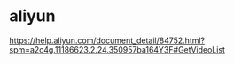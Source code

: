 # aliyun


https://help.aliyun.com/document_detail/84752.html?spm=a2c4g.11186623.2.24.350957ba164Y3F#GetVideoList